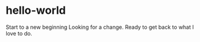# hello-world
Start to a new beginning
Looking for a change.  Ready to get back to what I love to do.

